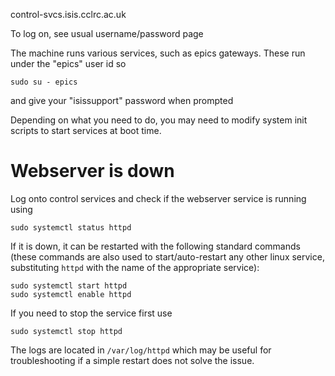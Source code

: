 control-svcs.isis.cclrc.ac.uk

To log on, see usual username/password page

The machine runs various services, such as epics gateways. These run under the "epics" user id so 
```
sudo su - epics
```
and give your "isissupport" password when prompted

Depending on what you need to do, you may need to modify system init scripts to start services at boot time.  

# Webserver is down

Log onto control services and check if the webserver service is running using
```
sudo systemctl status httpd
```

If it is down, it can be restarted with the following standard commands (these commands are also used to start/auto-restart any other linux service, substituting `httpd` with the name of the appropriate service):
```
sudo systemctl start httpd
sudo systemctl enable httpd
```

If you need to stop the service first use
```
sudo systemctl stop httpd
```

The logs are located in `/var/log/httpd` which may be useful for troubleshooting if a simple restart does not solve the issue.
